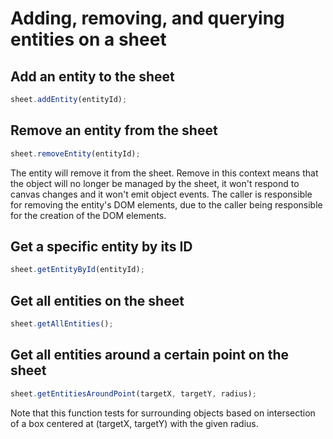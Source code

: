 # Adding, removing, and querying entities on a sheet

## Add an entity to the sheet

```javascript
sheet.addEntity(entityId);
```

## Remove an entity from the sheet

```javascript
sheet.removeEntity(entityId);
```
The entity will remove it from the sheet. Remove in this context means that the object will no longer be managed by the sheet, it won't respond to canvas changes and it won't emit object events. The caller is responsible for removing the entity's DOM elements, due to the caller being responsible for the creation of the DOM elements.
 

## Get a specific entity by its ID

```javascript
sheet.getEntityById(entityId);
```

## Get all entities on the sheet

```javascript
sheet.getAllEntities();
```

## Get all entities around a certain point on the sheet

```javascript
sheet.getEntitiesAroundPoint(targetX, targetY, radius);
```

Note that this function tests for surrounding objects based on intersection of a box centered at (targetX, targetY) with the given radius.

